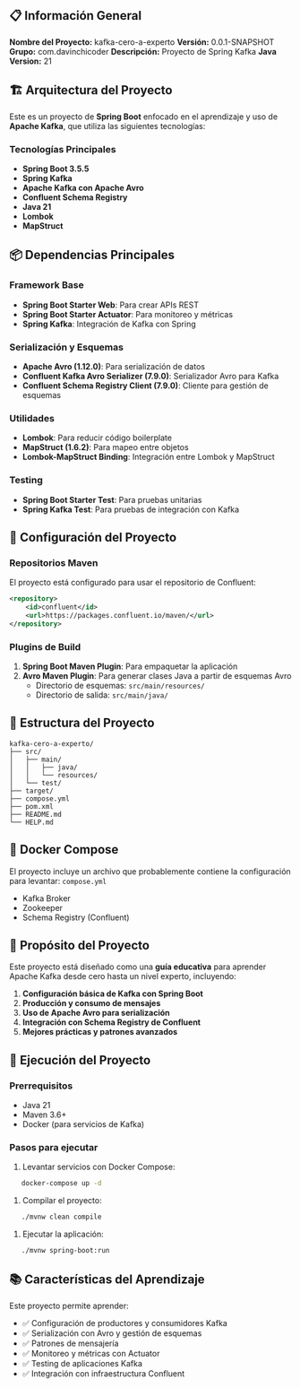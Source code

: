 ## 📋 Información General

**Nombre del Proyecto:** kafka-cero-a-experto
**Versión:** 0.0.1-SNAPSHOT
**Grupo:** com.davinchicoder
**Descripción:** Proyecto de Spring Kafka
**Java Version:** 21

## 🏗️ Arquitectura del Proyecto

Este es un proyecto de **Spring Boot** enfocado en el aprendizaje y uso de **Apache Kafka**, que utiliza las siguientes
tecnologías:

### Tecnologías Principales

- **Spring Boot 3.5.5**
- **Spring Kafka**
- **Apache Kafka con Apache Avro**
- **Confluent Schema Registry**
- **Java 21**
- **Lombok**
- **MapStruct**

## 📦 Dependencias Principales

### Framework Base

- **Spring Boot Starter Web**: Para crear APIs REST
- **Spring Boot Starter Actuator**: Para monitoreo y métricas
- **Spring Kafka**: Integración de Kafka con Spring

### Serialización y Esquemas

- **Apache Avro (1.12.0)**: Para serialización de datos
- **Confluent Kafka Avro Serializer (7.9.0)**: Serializador Avro para Kafka
- **Confluent Schema Registry Client (7.9.0)**: Cliente para gestión de esquemas

### Utilidades

- **Lombok**: Para reducir código boilerplate
- **MapStruct (1.6.2)**: Para mapeo entre objetos
- **Lombok-MapStruct Binding**: Integración entre Lombok y MapStruct

### Testing

- **Spring Boot Starter Test**: Para pruebas unitarias
- **Spring Kafka Test**: Para pruebas de integración con Kafka

## 🔧 Configuración del Proyecto

### Repositorios Maven

El proyecto está configurado para usar el repositorio de Confluent:

``` xml
<repository>
    <id>confluent</id>
    <url>https://packages.confluent.io/maven/</url>
</repository>
```

### Plugins de Build

1. **Spring Boot Maven Plugin**: Para empaquetar la aplicación
2. **Avro Maven Plugin**: Para generar clases Java a partir de esquemas Avro
    - Directorio de esquemas: `src/main/resources/`
    - Directorio de salida: `src/main/java/`

## 📂 Estructura del Proyecto

``` 
kafka-cero-a-experto/
├── src/
│   ├── main/
│   │   ├── java/
│   │   └── resources/
│   └── test/
├── target/
├── compose.yml
├── pom.xml
├── README.md
└── HELP.md
```

## 🐳 Docker Compose

El proyecto incluye un archivo que probablemente contiene la configuración para levantar: `compose.yml`

- Kafka Broker
- Zookeeper
- Schema Registry (Confluent)

## 🎯 Propósito del Proyecto

Este proyecto está diseñado como una **guía educativa** para aprender Apache Kafka desde cero hasta un nivel experto,
incluyendo:

1. **Configuración básica de Kafka con Spring Boot**
2. **Producción y consumo de mensajes**
3. **Uso de Apache Avro para serialización**
4. **Integración con Schema Registry de Confluent**
5. **Mejores prácticas y patrones avanzados**

## 🚀 Ejecución del Proyecto

### Prerrequisitos

- Java 21
- Maven 3.6+
- Docker (para servicios de Kafka)

### Pasos para ejecutar

1. Levantar servicios con Docker Compose:

``` bash
   docker-compose up -d
```

1. Compilar el proyecto:

``` bash
   ./mvnw clean compile
```

1. Ejecutar la aplicación:

``` bash
   ./mvnw spring-boot:run
```

## 📚 Características del Aprendizaje

Este proyecto permite aprender:

- ✅ Configuración de productores y consumidores Kafka
- ✅ Serialización con Avro y gestión de esquemas
- ✅ Patrones de mensajería
- ✅ Monitoreo y métricas con Actuator
- ✅ Testing de aplicaciones Kafka
- ✅ Integración con infraestructura Confluent
